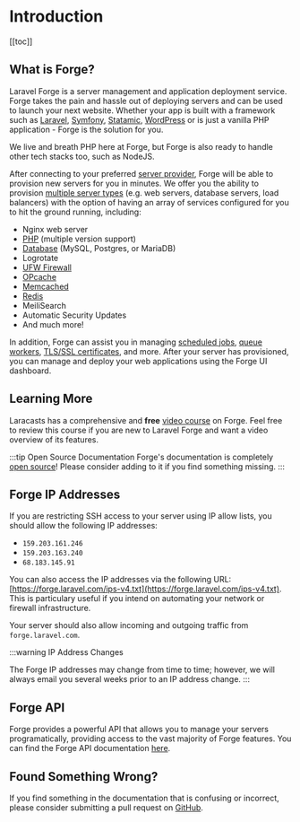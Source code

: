 # Introduction

[[toc]]

## What is Forge?

Laravel Forge is a server management and application deployment service. Forge takes the pain and hassle out of deploying servers and can be used to launch your next website. Whether your app is built with a framework such as <a href="https://github.com/laravel/laravel">Laravel</a>, <a href="https://github.com/symfony/symfony">Symfony</a>, <a href="https://statamic.com/">Statamic</a>, <a href="https://github.com/WordPress/WordPress">WordPress</a> or is just a vanilla PHP application - Forge is the solution for you.

We live and breath PHP here at Forge, but Forge is also ready to handle other tech stacks too, such as NodeJS.

After connecting to your preferred [server provider](http://localhost:8080/docs/1.0/servers/providers.html), Forge will be able to provision new servers for you in minutes. We offer you the ability to provision [multiple server types](https://forge.laravel.com/docs/1.0/servers/types.html) (e.g. web servers, database servers, load balancers) with the option of having an array of services configured for you to hit the ground running, including:

- Nginx web server
- <a href="https://forge.laravel.com/docs/1.0/servers/php.html">PHP</a> (multiple version support)
- <a href="https://forge.laravel.com/docs/1.0/resources/databases.html">Database</a> (MySQL, Postgres, or MariaDB)
- Logrotate
- <a href="https://forge.laravel.com/docs/1.0/resources/network.html#firewalls">UFW Firewall</a>
- <a href="https://forge.laravel.com/docs/1.0/servers/php.html#opcache">OPcache</a>
- <a href="https://forge.laravel.com/docs/1.0/resources/caches.html">Memcached</a>
- <a href="https://forge.laravel.com/docs/1.0/resources/caches.html">Redis</a>
- MeiliSearch
- Automatic Security Updates
- And much more!

In addition, Forge can assist you in managing <a href="https://forge.laravel.com/docs/1.0/resources/scheduler.html">scheduled jobs</a>, <a href="https://forge.laravel.com/docs/1.0/sites/queues.html">queue workers</a>, <a href="https://forge.laravel.com/docs/1.0/sites/ssl.html">TLS/SSL certificates</a>, and more. After your server has provisioned, you can manage and deploy your web applications using the Forge UI dashboard.

## Learning More

Laracasts has a comprehensive and **free** [video course](https://laracasts.com/series/learn-laravel-forge) on Forge. Feel free to review this course if you are new to Laravel Forge and want a video overview of its features.

:::tip Open Source Documentation
Forge's documentation is completely [open source](https://github.com/laravel/forge-docs)! Please consider adding to it if you find something missing.
:::

## Forge IP Addresses

If you are restricting SSH access to your server using IP allow lists, you should allow the following IP addresses:

- `159.203.161.246`
- `159.203.163.240`
- `68.183.145.91`

You can also access the IP addresses via the following URL: [https://forge.laravel.com/ips-v4.txt](https://forge.laravel.com/ips-v4.txt). This is particulary useful if you intend on automating your network or firewall infrastructure.

Your server should also allow incoming and outgoing traffic from `forge.laravel.com`.

:::warning IP Address Changes

The Forge IP addresses may change from time to time; however, we will always email you several weeks prior to an IP address change.
:::

## Forge API

Forge provides a powerful API that allows you to manage your servers programatically, providing access to the vast majority of Forge features. You can find the Forge API documentation [here](https://forge.laravel.com/api-documentation).

## Found Something Wrong?

If you find something in the documentation that is confusing or incorrect, please consider submitting a pull request on [GitHub](https://github.com/laravel/forge-docs).

